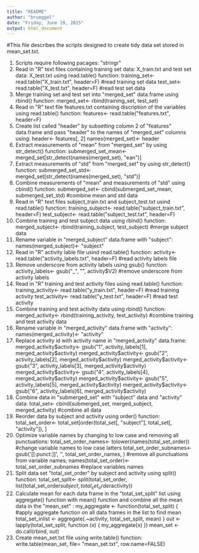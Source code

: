 ```yaml
---
title: "README"
author: "brueggel"
date: "Friday, June 19, 2015"
output: html_document
---
```

#This file describes the scripts designed to create tidy data set stored in mean_set.txt.
1. Scripts require following pacages: "stringr"
2. Read in "R" text files containing training set data: X_train.txt and test set data: X_test.txt using read.table() function:
training_set<- read.table("X_train.txt", header=F) #read training set data 
test_set<- read.table("X_test.txt", header=F) #read test set data
3. Merge training set and test set into "merged_set" data.frame using rbind() function: merged_set<- rbind(training_set, test_set)
4. Read in "R" text file features.txt containing discription of the variables using read.table() function: features<- read.table("features.txt", header=F) 
5. Create list called "header" by subsetting column 2 of "features" data.frame and pass "header" to the names of "merged_set" columns using: header<- features[, 2]
names(merged_set)<- header
6. Extract measurements of "mean" from "merged_set" by using str_detect() function: submerged_set_mean<- merged_set[str_detect(names(merged_set), "ean")]
7. Extract measurements of "std" from "merged_set" by using str_detect() function: submerged_set_std<- merged_set[str_detect(names(merged_set), "std")] 
8. Combine measurements of "mean" and measurements of "std" using cbind() function: submerged_set<- cbind(submerged_set_mean, submerged_set_std) #combine mean and std data
9. Read in "R" text files subject_train.txt and subject_test.txt usind read.table() function: training_subject<- read.table("subject_train.txt", header=F)
    test_subject<- read.table("subject_test.txt", header=F)
10. Combine training and test subject data using rbind() function: merged_subject<- rbind(training_subject, test_subject) #merge subject data
11. Rename variable in "merged_subject" data.frame with "subject": names(merged_subject)<- "subject" 
12. Read in "R" activity lable file usind read.table() function: activity<- read.table("activity_labels.txt", header=F) #read activity labels file
13. Remove underscore from activity labels using gsub() function: activity_labels<- gsub("_", "", activity$V2) #remove underscore from activity labels
14. Read in "R" training and test activity files using read.table() function: training_activity<- read.table("y_train.txt", header=F) #read training activity
    test_activity<- read.table("y_test.txt", header=F) #read test activity
15. Combine training and test activity data using rbind() function: merged_activity<- rbind(training_activity, test_activity) #combine training and test activity data
16. Rename variable in "merged_activity" data.frame with "activity": names(merged_activity)<- "activity"
17. Replace activity id with activity name in "merged_activity" data.frame: merged_activity$activity<- gsub("1", activity_labels[1], merged_activity$activity)
    merged_activity$activity<- gsub("2", activity_labels[2], merged_activity$activity)
    merged_activity$activity<- gsub("3", activity_labels[3], merged_activity$activity)
    merged_activity$activity<- gsub("4", activity_labels[4], merged_activity$activity)
    merged_activity$activity<- gsub("5", activity_labels[5], merged_activity$activity)
    merged_activity$activity<- gsub("6", activity_labels[6], merged_activity$activity)
18. Combine data in "submerged_set" with "subject" data and "activity" data: total_set<- cbind(submerged_set, merged_subject, merged_activity) #combine all data
19. Reorder data by subject and activity using order() function: total_set_order<- total_set[order(total_set[, "subject"], total_set[, "activity"]), ]
20. Optimize variable names by changing to low case and removing all punctuations:  total_set_order_names<- tolower(names(total_set_order)) #change variable names to low case latters
    total_set_order_subnames<- gsub('[[:punct:]]', '', total_set_order_names, ) #remove all punctuations from variable names; names(total_set_order)<- total_set_order_subnames #replace variables names 
21. Split data set "total_set_order" by subject and activity using split() function: total_set_split<- split(total_set_order, list(total_set_order$subject, total_set_order$activity))
22. Calculate mean for each data frame in the "total_set_split" list using aggregate() function with mean() function and combine all the mean data in the "mean_set" : my_aggregate <- function(total_set_split) { #apply aggregate function on all data frames in the list to find mean
    total_set_inlist <- aggregate(.~activity, total_set_split, mean)
}
    out <- lapply(total_set_split, function (x) {
    my_aggregate(x)
})
    mean_set <- do.call(rbind, out)
23. Create mean_set.txt file using write.table() function: write.table(mean_set, file= "mean_set.txt", row.name=FALSE)  
    